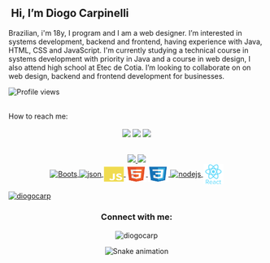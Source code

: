<div>
  <h2>‍ Hi, I’m Diogo Carpinelli</h2>
  <p align="left">
  
  <p>Brazilian, i'm 18y, I program and I am a web designer.
I’m interested in systems development, backend and frontend, having experience with Java, HTML, CSS and JavaScript.
I'm currently studying a technical course in systems development with priority in Java and a course in web design, I also attend high school at Etec de Cotia.
I’m looking to collaborate on on web design, backend and frontend development for businesses.<br>
<p align="left"> <img src="https://komarev.com/ghpvc/?username=diogocarp" color="blue" alt="Profile views" /> </p>
<br>
How to reach me:<br>
<br>
<div align="center">
      <a href="https://instagram.com/diogocarp" target="blank"><img src="https://img.shields.io/badge/-Instagram-%23E4405F?style=for-the-badge&logo=instagram&logoColor=white" target="blank"></a>
     <a href = "mailto:diogo.carpinelli@gmail.com" target="blank"><img src="https://img.shields.io/badge/-Gmail-%23333?style=for-the-badge&logo=gmail&logoColor=white" target="blank"></a>
   <a href="https://www.linkedin.com/in/diogo-carpinelli-95ba131b6" target="blank"><img src="https://img.shields.io/badge/-LinkedIn-%230077B5?style=for-the-badge&logo=linkedin&logoColor=white" target="blank"></a> 
  </div>
<div/>
  <br>


<div align="center">
 
<a href="https://github.com/diogocarp"><img height="150em" src="https://github-readme-stats.vercel.app/api?username=diogocarp&count_private=true&include_all_commits=true&show_icons=true&theme=dark&hide_border=false&show_owner=true"/>
 <img height="150em" src="https://github-readme-stats.vercel.app/api/top-langs/?username=diogocarp&layout=compact&langs_count=7&theme=github_dark"/>
<br>
<img align="center" alt="Boots" height="30" width="40" src="https://cdn.jsdelivr.net/gh/devicons/devicon/icons/bootstrap/bootstrap-original.svg" />
<img align="center" alt="json" height="40" width="40" src="https://img.icons8.com/material-rounded/48/000000/json.png" />
<img align="center" alt="Js" height="30" width="40" src="https://raw.githubusercontent.com/devicons/devicon/master/icons/javascript/javascript-plain.svg">
<img align="center" alt="HTML" height="30" width="40" src="https://raw.githubusercontent.com/devicons/devicon/master/icons/html5/html5-original.svg">
<img align="center" alt="CSS" height="30" width="40" src="https://raw.githubusercontent.com/devicons/devicon/master/icons/css3/css3-original.svg">
<img align="center" alt="nodejs" height="30" width="40" src="https://cdn.worldvectorlogo.com/logos/nodejs-icon.svg">
<img align="center" src="https://raw.githubusercontent.com/devicons/devicon/master/icons/react/react-original-wordmark.svg" alt="React"  width="40" height="40"/>
</div>
<div align="center">
<p align="left"> <a href="https://github.com/ryo-ma/github-profile-trophy"><img src="https://github-profile-trophy.vercel.app/?username=diogocarp" alt="diogocarp" /></a> </p>

<h3 align="center">Connect with me:</h3>
<p align="center">
</p>

<p><img align="center" src="https://github-readme-stats.vercel.app/api/top-langs?username=diogocarp&show_icons=true&locale=en&layout=compact" alt="diogocarp" /></p>

  
  
![Snake animation](https://github.com/danielbped/danielbped/blob/output/github-contribution-grid-snake.svg)
  
  
</div>



